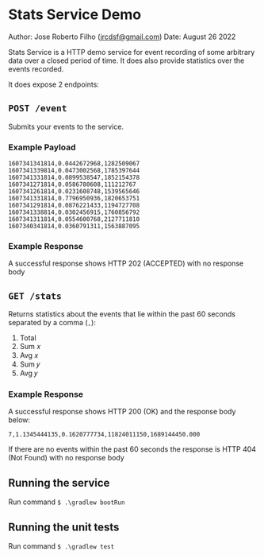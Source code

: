 # Stats Service Demo

Author: Jose Roberto Filho (jrcdsf@gmail.com)
Date: August 26 2022


Stats Service is a HTTP demo service for event recording of some arbitrary data over a closed period of time. 
It does also provide statistics over the events recorded.

It does expose 2 endpoints:


## `POST /event`

Submits your events to the service.


### Example Payload

```csv
1607341341814,0.0442672968,1282509067
1607341339814,0.0473002568,1785397644
1607341331814,0.0899538547,1852154378
1607341271814,0.0586780608,111212767
1607341261814,0.0231608748,1539565646
1607341331814,0.7796950936,1820653751
1607341291814,0.0876221433,1194727708
1607341338814,0.0302456915,1760856792
1607341311814,0.0554600768,2127711810
1607340341814,0.0360791311,1563887095
```

### Example Response

A successful response shows HTTP 202 (ACCEPTED) with no response body

## `GET /stats`

Returns statistics about the events that lie within the past 60 seconds separated by a comma (`,`):

1. Total
1. Sum 𝑥
1. Avg 𝑥
1. Sum 𝑦
1. Avg 𝑦


### Example Response

A successful response shows HTTP 200 (OK) and the response body below:

```csv
7,1.1345444135,0.1620777734,11824011150,1689144450.000
```

If there are no events within the past 60 seconds the response is HTTP 404 (Not Found) with no response body


## Running the service

Run command `$ .\gradlew bootRun`

## Running the unit tests

Run command `$ .\gradlew test`
